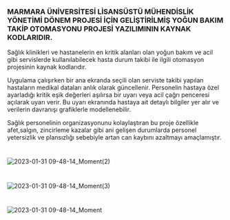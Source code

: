 ### MARMARA ÜNİVERSİTESİ LİSANSÜSTÜ MÜHENDİSLİK YÖNETİMİ DÖNEM PROJESİ İÇİN GELİŞTİRİLMİŞ YOĞUN BAKIM TAKİP OTOMASYONU PROJESİ YAZILIMININ KAYNAK KODLARIDIR.
  Sağlık klinikleri ve hastanelerin en kritik alanları olan yoğun bakım ve acil gibi servislerde kullanılabilecek hasta durum takibi ile ilgili otomasyon projesinin kaynak kodlarıdır. 
  
  Uygulama çalışırken bir ana ekranda seçili olan serviste takibi yapılan hastaların medikal dataları anlık olarak güncellenir. Personelin hastaya özel ayarladığı kritik eşik değerleri aşılırsa bir uyarı veya acil çağrı penceresi açılarak uyarı verir. Bu uyarı ekranında hastaya ait detaylı bilgiler yer alır ve verilerin davranışı grafiklerle modellenebilir. 
  
  Sağlık personelinin organizasyonunu kolaylaştıran bu proje özellikle afet,salgın, zincirleme kazalar gibi ani gelişen durumlarda personel yetersizlik ve plansızlığı sebebiyle artan can kaybını azaltmayı amaçlamıştır.


#
![2023-01-31 09-48-14_Moment(2)](https://user-images.githubusercontent.com/96810885/215691274-6c45a3c7-8778-455f-bb01-aced40fea5d8.jpg)
#
![2023-01-31 09-48-14_Moment(3)](https://user-images.githubusercontent.com/96810885/215691301-0894cd9f-f67c-4f00-ae2c-ad4928418336.jpg)
#
![2023-01-31 09-48-14_Moment](https://user-images.githubusercontent.com/96810885/215691310-48ebd0c2-fefc-444b-ac51-2ed206c8fb71.jpg)
